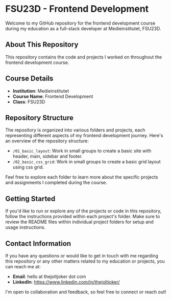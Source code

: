 # FSU23D - Frontend Development

Welcome to my GitHub repository for the frontend development course during my education as a full-stack developer at Medieinstitutet, FSU23D.

## About This Repository

This repository contains the code and projects I worked on throughout the frontend development course. 

## Course Details

- **Institution**: Medieinstitutet
- **Course Name**: Frontend Development
- **Class**: FSU23D

## Repository Structure

The repository is organized into various folders and projects, each representing different aspects of my frontend development journey. Here's an overview of the repository structure:

- `/01_basic_layout`: Work in small groups to create a basic site with header, main, sidebar and footer.
- `/02_basic_css_grid`: Work in small groups to create a basic grid layout using css grid.

Feel free to explore each folder to learn more about the specific projects and assignments I completed during the course.

## Getting Started

If you'd like to run or explore any of the projects or code in this repository, follow the instructions provided within each project's folder. Make sure to review the README files within individual project folders for setup and usage instructions.

## Contact Information

If you have any questions or would like to get in touch with me regarding this repository or any other matters related to my education or projects, you can reach me at:

- **Email**: hello at thejoltjoker dot com
- **LinkedIn**: https://www.linkedin.com/in/thejoltjoker/

I'm open to collaboration and feedback, so feel free to connect or reach out!
